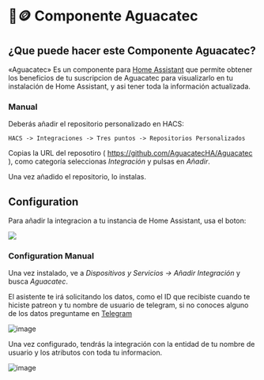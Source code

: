 # 🥑🪙 Componente Aguacatec 
## ¿Que puede hacer este Componente Aguacatec?

«Aguacatec» Es un componente para [Home Assistant](https://home-assistant.io/) que permite obtener los beneficios de tu suscripcion de Aguacatec para visualizarlo en tu instalación de Home Assistant, y asi tener toda la información actualizada.

### Manual

Deberás añadir el repositorio personalizado en HACS:

```
HACS -> Integraciones -> Tres puntos -> Repositorios Personalizados
```

Copias la URL del reposotiro ( https://github.com/AguacatecHA/Aguacatec ), como categoría seleccionas _Integración_ y pulsas en _Añadir_.

Una vez añadido el repositorio, lo instalas.

## Configuration

Para añadir la integracion a tu instancia de Home Assistant, usa el boton:

<p>
    <a href="https://my.home-assistant.io/redirect/config_flow_start?domain=aguacatec" class="my badge" target="_blank">
        <img src="https://my.home-assistant.io/badges/config_flow_start.svg">
    </a>
</p>



### Configuration Manual

Una vez instalado, ve a _Dispositivos y Servicios -> Añadir Integración_ y busca _Aguacatec_.

El asistente te irá solicitando los datos, como el ID que recibiste cuando te hiciste patreon y tu nombre de usuario de telegram, si no conoces alguno de los datos preguntame en [Telegram](https://t.me/aguacatec_es)

![image](https://github.com/user-attachments/assets/4e81fefc-86ae-4701-9d6d-f0ec75cfcfce)


Una vez configurado, tendrás la integración con la entidad de tu nombre de usuario y los atributos con toda tu informacion. 

![image](https://github.com/user-attachments/assets/6ad6e8a0-7881-4df9-9af0-51c5037331fb)
